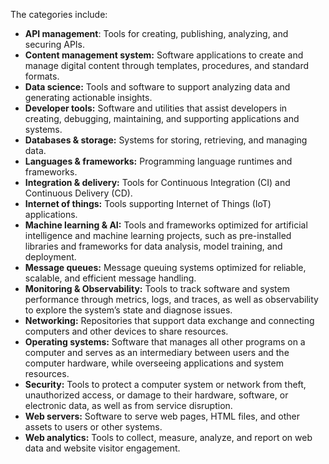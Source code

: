 The categories include:

- **API management**: Tools for creating, publishing, analyzing, and securing
  APIs.
- **Content management system:** Software applications to create and manage
  digital content through templates, procedures, and standard formats.
- **Data science:** Tools and software to support analyzing data and generating
  actionable insights.
- **Developer tools:** Software and utilities that assist developers in
  creating, debugging, maintaining, and supporting applications and systems.
- **Databases & storage:** Systems for storing, retrieving, and managing data.
- **Languages & frameworks:** Programming language runtimes and frameworks.
- **Integration & delivery:** Tools for Continuous Integration (CI) and
  Continuous Delivery (CD).
- **Internet of things:** Tools supporting Internet of Things (IoT)
  applications.
- **Machine learning & AI:** Tools and frameworks optimized for artificial
  intelligence and machine learning projects, such as pre-installed libraries
  and frameworks for data analysis, model training, and deployment.
- **Message queues:** Message queuing systems optimized for reliable, scalable,
  and efficient message handling.
- **Monitoring & Observability:** Tools to track software and system performance
  through metrics, logs, and traces, as well as observability to explore the
  system’s state and diagnose issues.
- **Networking:** Repositories that support data exchange and connecting
  computers and other devices to share resources.
- **Operating systems:** Software that manages all other programs on a computer
  and serves as an intermediary between users and the computer hardware, while
  overseeing applications and system resources.
- **Security:** Tools to protect a computer system or network from theft,
  unauthorized access, or damage to their hardware, software, or electronic
  data, as well as from service disruption.
- **Web servers:** Software to serve web pages, HTML files, and other assets to
  users or other systems.
- **Web analytics:** Tools to collect, measure, analyze, and report on web data
  and website visitor engagement.